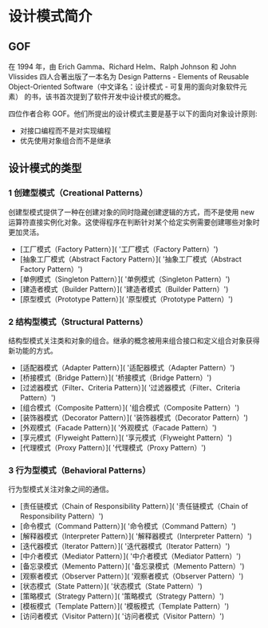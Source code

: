 # 设计模式简介

## GOF

在 1994 年，由 Erich Gamma、Richard Helm、Ralph Johnson 和 John Vlissides 四人合著出版了一本名为 Design Patterns - Elements of Reusable Object-Oriented Software（中文译名：设计模式 - 可复用的面向对象软件元素） 的书，该书首次提到了软件开发中设计模式的概念。

四位作者合称 GOF。他们所提出的设计模式主要是基于以下的面向对象设计原则:

- 对接口编程而不是对实现编程
- 优先使用对象组合而不是继承

## 设计模式的类型

### 1 创建型模式（Creational Patterns）

创建型模式提供了一种在创建对象的同时隐藏创建逻辑的方式，而不是使用 new 运算符直接实例化对象。这使得程序在判断针对某个给定实例需要创建哪些对象时更加灵活。

- [工厂模式（Factory Pattern）]( '工厂模式（Factory Pattern）')
- [抽象工厂模式（Abstract Factory Pattern）]( '抽象工厂模式（Abstract Factory Pattern）')
- [单例模式（Singleton Pattern）]( '单例模式（Singleton Pattern）')
- [建造者模式（Builder Pattern）]( '建造者模式（Builder Pattern）')
- [原型模式（Prototype Pattern）]( '原型模式（Prototype Pattern）')

### 2 结构型模式（Structural Patterns）

结构型模式关注类和对象的组合。继承的概念被用来组合接口和定义组合对象获得新功能的方式。

- [适配器模式（Adapter Pattern）]( '适配器模式（Adapter Pattern）')
- [桥接模式（Bridge Pattern）]( '桥接模式（Bridge Pattern）')
- [过滤器模式（Filter、Criteria Pattern）]( '过滤器模式（Filter、Criteria Pattern）')
- [组合模式（Composite Pattern）]( '组合模式（Composite Pattern）')
- [装饰器模式（Decorator Pattern）]( '装饰器模式（Decorator Pattern）')
- [外观模式（Facade Pattern）]( '外观模式（Facade Pattern）')
- [享元模式（Flyweight Pattern）]( '享元模式（Flyweight Pattern）')
- [代理模式（Proxy Pattern）]( '代理模式（Proxy Pattern）')

### 3 行为型模式（Behavioral Patterns）

行为型模式关注对象之间的通信。

- [责任链模式（Chain of Responsibility Pattern）]( '责任链模式（Chain of Responsibility Pattern）')
- [命令模式（Command Pattern）]( '命令模式（Command Pattern）')
- [解释器模式（Interpreter Pattern）]( '解释器模式（Interpreter Pattern）')
- [迭代器模式（Iterator Pattern）]( '迭代器模式（Iterator Pattern）')
- [中介者模式（Mediator Pattern）]( '中介者模式（Mediator Pattern）')
- [备忘录模式（Memento Pattern）]( '备忘录模式（Memento Pattern）')
- [观察者模式（Observer Pattern）]( '观察者模式（Observer Pattern）')
- [状态模式（State Pattern）]( '状态模式（State Pattern）')
- [策略模式（Strategy Pattern）]( '策略模式（Strategy Pattern）')
- [模板模式（Template Pattern）]( '模板模式（Template Pattern）')
- [访问者模式（Visitor Pattern）]( '访问者模式（Visitor Pattern）')
